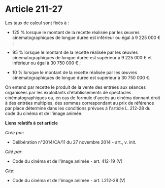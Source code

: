 # Article 211-27

Les taux de calcul sont fixés à :

- 125 % lorsque le montant de la recette réalisée par les œuvres cinématographiques de longue durée est inférieur ou égal à 9
225 000 € ;

- 95 % lorsque le montant de la recette réalisée par les œuvres cinématographiques de longue durée est supérieur à 9 225 000
€ et inférieur ou égal à 30 750 000 € ;

- 10 % lorsque le montant de la recette réalisée par les œuvres cinématographiques de longue durée est supérieur à 30 750 000
€. 

On entend par recette le produit de la vente des entrées aux séances organisées par les exploitants d'établissements de
spectacles cinématographiques ou, en cas de formule d'accès au cinéma donnant droit à des entrées multiples, des sommes
correspondant au prix de référence par place déterminé dans les conditions prévues à l'article L. 212-28 du code du cinéma et
de l'image animée.

**Liens relatifs à cet article**

_Créé par_:

  - Délibération n°2014/CA/11 du 27 novembre 2014 - art., v. init.

_Cité par_:

  - Code du cinéma et de l'image animée - art. 412-19 (V)

_Cite_:

  - Code du cinéma et de l'image animée - art. L212-28 (V)
